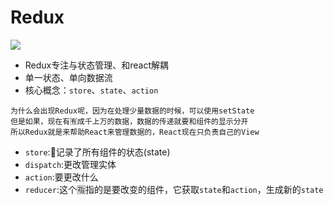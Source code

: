 # Redux

![](https://camo.githubusercontent.com/f28b5bc7822f1b7bb28a96d8d09e7d79169248fc/687474703a2f2f692e696d6775722e636f6d2f4a65567164514d2e706e67)

* Redux专注与状态管理、和react解耦
* 单一状态、单向数据流
* 核心概念：`store`、`state`、`action`

```text
为什么会出现Redux呢，因为在处理少量数据的时候，可以使用setState
但是如果，现在有🈶️成千上万的数据，数据的传递就要和组件的显示分开
所以Redux就是来帮助React来管理数据的，React现在只负责自己的View
```

* `store`:📝记录了所有组件的状态\(state\)
* `dispatch`:更改管理实体
* `action`:要更改什么
* `reducer`:这个🈯️指的是要改变的组件，它获取`state`和`action`，生成新的`state`

